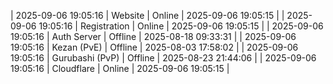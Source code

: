 | 2025-09-06 19:05:16 | Website | Online | 2025-09-06 19:05:15 |
| 2025-09-06 19:05:16 | Registration | Online | 2025-09-06 19:05:15 |
| 2025-09-06 19:05:16 | Auth Server | Offline | 2025-08-18 09:33:31 |
| 2025-09-06 19:05:16 | Kezan (PvE) | Offline | 2025-08-03 17:58:02 |
| 2025-09-06 19:05:16 | Gurubashi (PvP) | Offline | 2025-08-23 21:44:06 |
| 2025-09-06 19:05:16 | Cloudflare | Online | 2025-09-06 19:05:15 |
